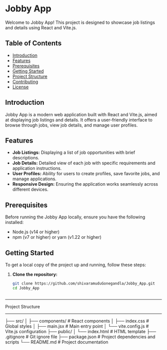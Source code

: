 # Jobby App

Welcome to Jobby App! This project is designed to showcase job listings and details using React and Vite.js.

## Table of Contents

- [Introduction](#introduction)
- [Features](#features)
- [Prerequisites](#prerequisites)
- [Getting Started](#getting-started)
- [Project Structure](#project-structure)
- [Contributing](#contributing)
- [License](#license)

## Introduction

Jobby App is a modern web application built with React and Vite.js, aimed at displaying job listings and details. It offers a user-friendly interface to browse through jobs, view job details, and manage user profiles.

## Features

- **Job Listings:** Displaying a list of job opportunities with brief descriptions.
- **Job Details:** Detailed view of each job with specific requirements and application instructions.
- **User Profiles:** Ability for users to create profiles, save favorite jobs, and manage applications.
- **Responsive Design:** Ensuring the application works seamlessly across different devices.

## Prerequisites

Before running the Jobby App locally, ensure you have the following installed:

- Node.js (v14 or higher)
- npm (v7 or higher) or yarn (v1.22 or higher)

## Getting Started

To get a local copy of the project up and running, follow these steps:

1. **Clone the repository:**

   ```bash
   git clone https://github.com/shivaramuduGonegandla/Jobby_App.git
   cd Jobby_App



**********************
Project Structure
**********************
├── src/
│   ├── components/        # React components
│   ├── index.css          # Global styles
│   ├── main.jsx           # Main entry point
│   └── vite.config.js     # Vite.js configuration
├── public/
│   └── index.html         # HTML template
├── .gitignore             # Git ignore file
├── package.json           # Project dependencies and scripts
└── README.md              # Project documentation

